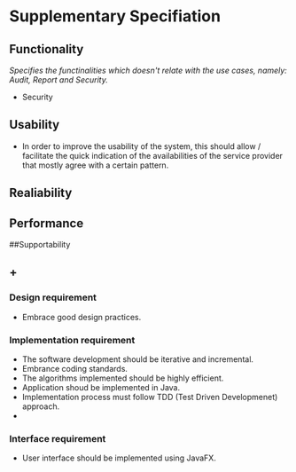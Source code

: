 # Supplementary Specifiation

## Functionality
*Specifies the functinalities which doesn't relate with the use cases, namely: Audit, Report and Security.*

- Security

## Usability

- In order to improve the usability of the system, this should allow / facilitate the quick indication of the availabilities of the service provider that mostly agree with a certain pattern.

## Realiability

## Performance

##Supportability

## +

### Design requirement

- Embrace good design practices.

### Implementation requirement

- The software development should be iterative and incremental.
- Embrance coding standards.
- The algorithms implemented should be highly efficient.
- Application shoud be implemented in Java.
- Implementation process must follow TDD (Test Driven Developmenet) approach.
-

### Interface requirement

- User interface should be implemented using JavaFX.